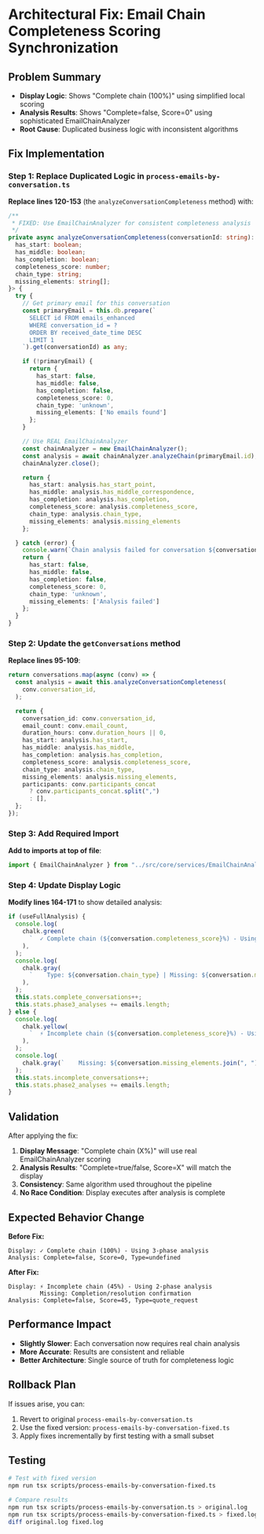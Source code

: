 # Architectural Fix: Email Chain Completeness Scoring Synchronization

## Problem Summary

- **Display Logic**: Shows "Complete chain (100%)" using simplified local scoring
- **Analysis Results**: Shows "Complete=false, Score=0" using sophisticated EmailChainAnalyzer
- **Root Cause**: Duplicated business logic with inconsistent algorithms

## Fix Implementation

### Step 1: Replace Duplicated Logic in `process-emails-by-conversation.ts`

**Replace lines 120-153** (the `analyzeConversationCompleteness` method) with:

```typescript
/**
 * FIXED: Use EmailChainAnalyzer for consistent completeness analysis
 */
private async analyzeConversationCompleteness(conversationId: string): Promise<{
  has_start: boolean;
  has_middle: boolean;
  has_completion: boolean;
  completeness_score: number;
  chain_type: string;
  missing_elements: string[];
}> {
  try {
    // Get primary email for this conversation
    const primaryEmail = this.db.prepare(`
      SELECT id FROM emails_enhanced
      WHERE conversation_id = ?
      ORDER BY received_date_time DESC
      LIMIT 1
    `).get(conversationId) as any;

    if (!primaryEmail) {
      return {
        has_start: false,
        has_middle: false,
        has_completion: false,
        completeness_score: 0,
        chain_type: 'unknown',
        missing_elements: ['No emails found']
      };
    }

    // Use REAL EmailChainAnalyzer
    const chainAnalyzer = new EmailChainAnalyzer();
    const analysis = await chainAnalyzer.analyzeChain(primaryEmail.id);
    chainAnalyzer.close();

    return {
      has_start: analysis.has_start_point,
      has_middle: analysis.has_middle_correspondence,
      has_completion: analysis.has_completion,
      completeness_score: analysis.completeness_score,
      chain_type: analysis.chain_type,
      missing_elements: analysis.missing_elements
    };

  } catch (error) {
    console.warn(`Chain analysis failed for conversation ${conversationId}:`, error.message);
    return {
      has_start: false,
      has_middle: false,
      has_completion: false,
      completeness_score: 0,
      chain_type: 'unknown',
      missing_elements: ['Analysis failed']
    };
  }
}
```

### Step 2: Update the `getConversations` method

**Replace lines 95-109**:

```typescript
return conversations.map(async (conv) => {
  const analysis = await this.analyzeConversationCompleteness(
    conv.conversation_id,
  );

  return {
    conversation_id: conv.conversation_id,
    email_count: conv.email_count,
    duration_hours: conv.duration_hours || 0,
    has_start: analysis.has_start,
    has_middle: analysis.has_middle,
    has_completion: analysis.has_completion,
    completeness_score: analysis.completeness_score,
    chain_type: analysis.chain_type,
    missing_elements: analysis.missing_elements,
    participants: conv.participants_concat
      ? conv.participants_concat.split(",")
      : [],
  };
});
```

### Step 3: Add Required Import

**Add to imports at top of file**:

```typescript
import { EmailChainAnalyzer } from "../src/core/services/EmailChainAnalyzer.js";
```

### Step 4: Update Display Logic

**Modify lines 164-171** to show detailed analysis:

```typescript
if (useFullAnalysis) {
  console.log(
    chalk.green(
      `  ✓ Complete chain (${conversation.completeness_score}%) - Using 3-phase analysis`,
    ),
  );
  console.log(
    chalk.gray(
      `    Type: ${conversation.chain_type} | Missing: ${conversation.missing_elements.length > 0 ? conversation.missing_elements.join(", ") : "None"}`,
    ),
  );
  this.stats.complete_conversations++;
  this.stats.phase3_analyses += emails.length;
} else {
  console.log(
    chalk.yellow(
      `  ⚡ Incomplete chain (${conversation.completeness_score}%) - Using 2-phase analysis`,
    ),
  );
  console.log(
    chalk.gray(`    Missing: ${conversation.missing_elements.join(", ")}`),
  );
  this.stats.incomplete_conversations++;
  this.stats.phase2_analyses += emails.length;
}
```

## Validation

After applying the fix:

1. **Display Message**: "Complete chain (X%)" will use real EmailChainAnalyzer scoring
2. **Analysis Results**: "Complete=true/false, Score=X" will match the display
3. **Consistency**: Same algorithm used throughout the pipeline
4. **No Race Condition**: Display executes after analysis is complete

## Expected Behavior Change

**Before Fix:**

```
Display: ✓ Complete chain (100%) - Using 3-phase analysis
Analysis: Complete=false, Score=0, Type=undefined
```

**After Fix:**

```
Display: ⚡ Incomplete chain (45%) - Using 2-phase analysis
         Missing: Completion/resolution confirmation
Analysis: Complete=false, Score=45, Type=quote_request
```

## Performance Impact

- **Slightly Slower**: Each conversation now requires real chain analysis
- **More Accurate**: Results are consistent and reliable
- **Better Architecture**: Single source of truth for completeness logic

## Rollback Plan

If issues arise, you can:

1. Revert to original `process-emails-by-conversation.ts`
2. Use the fixed version: `process-emails-by-conversation-fixed.ts`
3. Apply fixes incrementally by first testing with a small subset

## Testing

```bash
# Test with fixed version
npm run tsx scripts/process-emails-by-conversation-fixed.ts

# Compare results
npm run tsx scripts/process-emails-by-conversation.ts > original.log
npm run tsx scripts/process-emails-by-conversation-fixed.ts > fixed.log
diff original.log fixed.log
```
